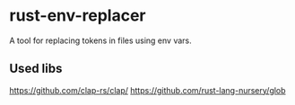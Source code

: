 # rust-env-replacer

A tool for replacing tokens in files using env vars.

## Used libs
https://github.com/clap-rs/clap/
https://github.com/rust-lang-nursery/glob